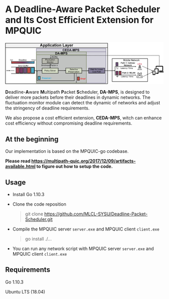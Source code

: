 # A Deadline-Aware Packet Scheduler and Its Cost Efficient Extension for MPQUIC 
![](.\docs\scheduler.png)

**D**eadline-**A**ware **M**ultipath **P**acket **S**cheduler, **DA-MPS**, is designed to deliver more packets before their deadlines in dynamic networks. The fluctuation monitor module can detect the dynamic of networks and adjust the stringency of deadline requirements. 

We  also propose a cost efficient extension, **CEDA-MPS**,  witch can enhance cost efficiency without compromising deadline requirements.

## At the beginning

Our implementation is based on the MPQUIC-go codebase. 

**Please read https://multipath-quic.org/2017/12/09/artifacts-available.html to figure out how to setup the code.**



## Usage

- Install Go 1.10.3

- Clone the code reposition

  > git clone https://github.com/MLCL-SYSU/Deadline-Packet-Scheduler.git

- Compile the MPQUIC server `server.exe` and MPQUIC client `client.exe`

  > go install ./...

- You can run any network script with MPQUIC server `server.exe` and MPQUIC client `client.exe`



## Requirements

Go 1.10.3

Ubuntu LTS (18.04)
